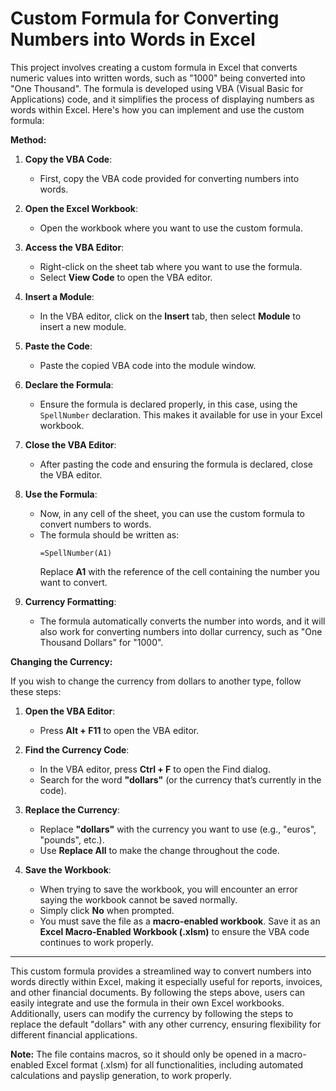  # Custom Formula for Converting Numbers into Words in Excel

This project involves creating a custom formula in Excel that converts numeric values into written words, such as "1000" being converted into "One Thousand". The formula is developed using VBA (Visual Basic for Applications) code, and it simplifies the process of displaying numbers as words within Excel. Here's how you can implement and use the custom formula:

**Method:**

1. **Copy the VBA Code**: 
   - First, copy the VBA code provided for converting numbers into words.

2. **Open the Excel Workbook**: 
   - Open the workbook where you want to use the custom formula.

3. **Access the VBA Editor**:
   - Right-click on the sheet tab where you want to use the formula.
   - Select **View Code** to open the VBA editor.

4. **Insert a Module**:
   - In the VBA editor, click on the **Insert** tab, then select **Module** to insert a new module.

5. **Paste the Code**:
   - Paste the copied VBA code into the module window.

6. **Declare the Formula**:
   - Ensure the formula is declared properly, in this case, using the `SpellNumber` declaration. This makes it available for use in your Excel workbook.

7. **Close the VBA Editor**:
   - After pasting the code and ensuring the formula is declared, close the VBA editor.

8. **Use the Formula**:
   - Now, in any cell of the sheet, you can use the custom formula to convert numbers to words.
   - The formula should be written as:
     ```
     =SpellNumber(A1)
     ```
     Replace **A1** with the reference of the cell containing the number you want to convert.

9. **Currency Formatting**:
   - The formula automatically converts the number into words, and it will also work for converting numbers into dollar currency, such as "One Thousand Dollars" for "1000".



**Changing the Currency:**

If you wish to change the currency from dollars to another type, follow these steps:

1. **Open the VBA Editor**:
   - Press **Alt + F11** to open the VBA editor.

2. **Find the Currency Code**:
   - In the VBA editor, press **Ctrl + F** to open the Find dialog.
   - Search for the word **"dollars"** (or the currency that’s currently in the code).

3. **Replace the Currency**:
   - Replace **"dollars"** with the currency you want to use (e.g., "euros", "pounds", etc.).
   - Use **Replace All** to make the change throughout the code.

4. **Save the Workbook**:
   - When trying to save the workbook, you will encounter an error saying the workbook cannot be saved normally.
   - Simply click **No** when prompted.
   - You must save the file as a **macro-enabled workbook**. Save it as an **Excel Macro-Enabled Workbook (.xlsm)** to ensure the VBA code continues to work properly.

---

This custom formula provides a streamlined way to convert numbers into words directly within Excel, making it especially useful for reports, invoices, and other financial documents. By following the steps above, users can easily integrate and use the formula in their own Excel workbooks. Additionally, users can modify the currency by following the steps to replace the default "dollars" with any other currency, ensuring flexibility for different financial applications.

**Note:** The file contains macros, so it should only be opened in a macro-enabled Excel format (.xlsm) for all functionalities, including automated calculations and payslip generation, to work properly.
